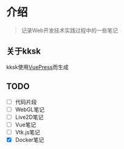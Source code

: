 # 介绍

> 记录Web开发技术实践过程中的一些笔记

## 关于kksk

kksk使用[VuePress](https://vuepress.vuejs.org/)而生成

## TODO

- [ ] 代码片段
- [ ] WebGL笔记
- [ ] Live2D笔记
- [ ] Vue笔记
- [ ] Vtk.js笔记
- [x] Docker笔记